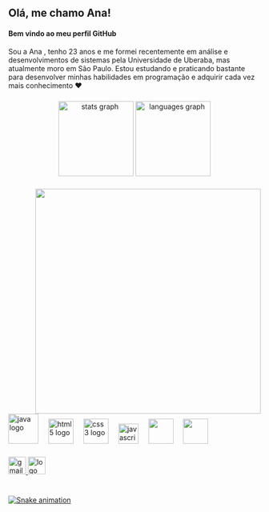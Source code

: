 <h2 align="left">Olá, me chamo Ana!</h2>
<h4 align="left">Bem vindo ao meu perfil GitHub</h4>

<p>Sou a Ana , tenho 23 anos e me formei recentemente em análise e desenvolvimentos de sistemas pela Universidade de Uberaba, mas atualmente moro em São Paulo. Estou estudando e praticando bastante para desenvolver minhas habilidades em programação e adquirir cada vez mais conhecimento ♥ </p>

###

<div align="center">
  <img src="https://github-readme-stats.vercel.app/api?username=clarete-ana&hide_title=false&hide_rank=false&show_icons=true&include_all_commits=true&count_private=true&disable_animations=false&theme=dracula&locale=en&hide_border=false" height="150" alt="stats graph"  />
  <img src="https://github-readme-stats.vercel.app/api/top-langs?username=clarete-ana&locale=en&hide_title=false&layout=compact&card_width=320&langs_count=5&theme=dracula&hide_border=false" height="150" alt="languages graph"  />
</div>

###

<img align="right" height="450" src="https://i.postimg.cc/jjYW0nPn/avatar-ana.png" />

###

<div align="left">
  
  <img src="https://cdn.jsdelivr.net/gh/devicons/devicon@latest/icons/java/java-original-wordmark.svg" height="60" alt="java logo" />
  <img width="12" />
  <img src="https://cdn.jsdelivr.net/gh/devicons/devicon/icons/html5/html5-original.svg" height="50" alt="html5 logo"  />
  <img width="12" />
  <img src="https://cdn.jsdelivr.net/gh/devicons/devicon/icons/css3/css3-original.svg" height="50" alt="css3 logo"  />
  <img width="12" />
  <img src="https://cdn.jsdelivr.net/gh/devicons/devicon/icons/javascript/javascript-original.svg" height="40" alt="javascript logo"  />
  <img width="12" />
  <img src="https://cdn.jsdelivr.net/gh/devicons/devicon@latest/icons/git/git-original.svg" height="50"/>
  <img width="12" />
  <img src="https://cdn.jsdelivr.net/gh/devicons/devicon@latest/icons/mysql/mysql-original-wordmark.svg" height="50" />
          
          
</div>

###

<div align="left">
  
  
  
  <a href= "mailto:anaclaraclarete2@gmail.com"><img src="https://img.shields.io/static/v1?message=Gmail&logo=gmail&label=&color=D14836&logoColor=white&labelColor=&style=for-the-badge" height="35" alt="gmail logo"  />
 <a href ="https://www.linkedin.com/in/ana-clara-ferreira-clarete-a4384a231"><img src="https://img.shields.io/static/v1?message=LinkedIn&logo=linkedin&label=&color=0077B5&logoColor=white&labelColor=&style=for-the-badge" height="35"  alt="logo linkedin" />
</div>

###


<br clear="both">

<img src="https://raw.githubusercontent.com/clarete-ana/clarete-ana/output/snake.svg" alt="Snake animation" />

###
